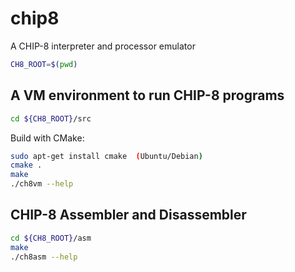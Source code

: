 # chip8
A CHIP-8 interpreter and processor emulator

```bash
CH8_ROOT=$(pwd)
```

## A VM environment to run CHIP-8 programs
```bash
cd ${CH8_ROOT}/src
```
Build with CMake:
```bash
sudo apt-get install cmake  (Ubuntu/Debian)
cmake .
make
./ch8vm --help
```
## CHIP-8 Assembler and Disassembler
```bash
cd ${CH8_ROOT}/asm
make
./ch8asm --help
```
